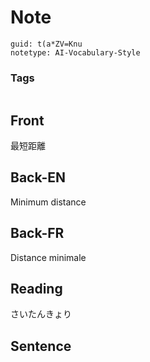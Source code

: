 # Note
```
guid: t(a*ZV=Knu
notetype: AI-Vocabulary-Style
```

### Tags
```
```

## Front
最短距離

## Back-EN
Minimum distance

## Back-FR
Distance minimale

## Reading
さいたんきょり

## Sentence

